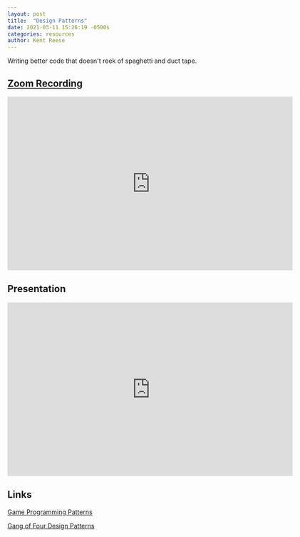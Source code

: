 ```yaml
---
layout: post
title:  "Design Patterns"
date: 2021-03-11 15:26:19 -0500s
categories: resources
author: Kent Reese 
---
```


Writing better code that doesn't reek of spaghetti and duct tape.

## [Zoom Recording](https://drive.google.com/file/d/1VrhniJJl-bUSgliyuePK5aKberXBPr7U/view?usp=sharing)

<iframe width="640" height="389" src="https://www.youtube.com/embed/ACx8_axofAQ" title="YouTube video player" frameborder="0" allow="accelerometer; autoplay; clipboard-write; encrypted-media; gyroscope; picture-in-picture" allowfullscreen></iframe>

## Presentation

<!--width="640" height="389"-->
<iframe src="https://docs.google.com/presentation/d/e/2PACX-1vQDi2X3bfzSi-wtEwEoZBandJ0wXTFBwxAXIJMmshJ3lLekun9Wuan7ksiJT8xNf10q6dAT4U3Y6YG0/embed?start=false&loop=false&delayms=60000" frameborder="0" width="640" height="389" allowfullscreen="true" mozallowfullscreen="true" webkitallowfullscreen="true"></iframe>

## Links

[Game Programming Patterns](https://gameprogrammingpatterns.com/)

[Gang of Four Design Patterns](http://www.blackwasp.co.uk/gofpatterns.aspx)

